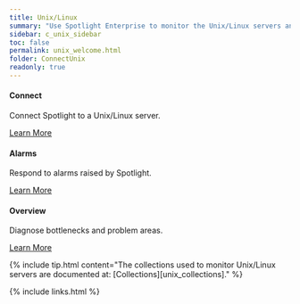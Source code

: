 ```yaml
---
title: Unix/Linux
summary: "Use Spotlight Enterprise to monitor the Unix/Linux servers and hosts of database connections in your enterprise."
sidebar: c_unix_sidebar
toc: false
permalink: unix_welcome.html
folder: ConnectUnix
readonly: true
---
```

<div class="row">
        <div class="col-md-3 col-sm-6">
            <div class="panel panel-default text-center">
                <div class="panel-body">
                    <h4>Connect</h4>
                    <p>Connect Spotlight to a Unix/Linux server.</p>
                    <a href="unix_connect_details.html" class="btn btn-primary">Learn More</a>
                </div>
            </div>
        </div>
        <div class="col-md-3 col-sm-6">
            <div class="panel panel-default text-center">
                <div class="panel-body">
                    <h4>Alarms</h4>
                    <p>Respond to alarms raised by Spotlight.</p>
                    <a href="unix_alarms.html" class="btn btn-primary">Learn More</a>
                </div>
            </div>
        </div>
        <div class="col-md-3 col-sm-6">
            <div class="panel panel-default text-center">
                <div class="panel-body">
                    <h4>Overview</h4>
                    <p>Diagnose bottlenecks and problem areas.</p>
                    <a href="unix_drilldown_overview.html" class="btn btn-primary">Learn More</a>
                </div>
            </div>
        </div>
    </div>

{% include tip.html content="The collections used to monitor Unix/Linux servers are documented at: [Collections][unix_collections]." %}

{% include links.html %}
